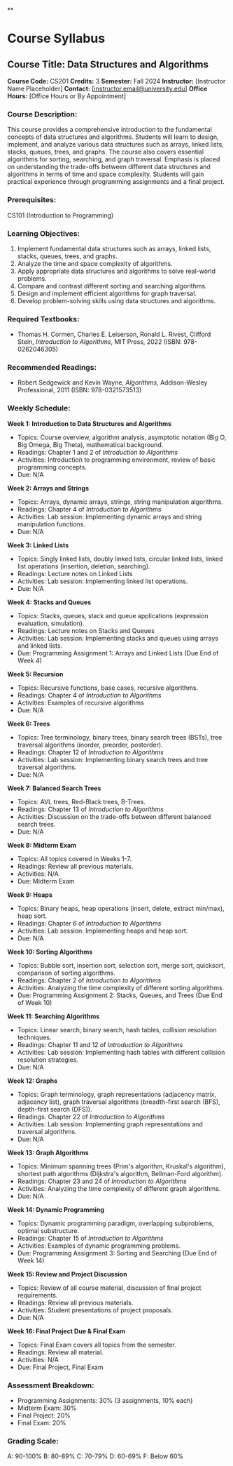**
# Course Syllabus
## Course Title: Data Structures and Algorithms
**Course Code:** CS201
**Credits:** 3
**Semester:** Fall 2024
**Instructor:** [Instructor Name Placeholder]
**Contact:** [instructor.email@university.edu]
**Office Hours:** [Office Hours or By Appointment]

### Course Description:
This course provides a comprehensive introduction to the fundamental concepts of data structures and algorithms. Students will learn to design, implement, and analyze various data structures such as arrays, linked lists, stacks, queues, trees, and graphs. The course also covers essential algorithms for sorting, searching, and graph traversal. Emphasis is placed on understanding the trade-offs between different data structures and algorithms in terms of time and space complexity. Students will gain practical experience through programming assignments and a final project.

### Prerequisites:
CS101 (Introduction to Programming)

### Learning Objectives:
1.  Implement fundamental data structures such as arrays, linked lists, stacks, queues, trees, and graphs.
2.  Analyze the time and space complexity of algorithms.
3.  Apply appropriate data structures and algorithms to solve real-world problems.
4.  Compare and contrast different sorting and searching algorithms.
5.  Design and implement efficient algorithms for graph traversal.
6.  Develop problem-solving skills using data structures and algorithms.

### Required Textbooks:
- Thomas H. Cormen, Charles E. Leiserson, Ronald L. Rivest, Clifford Stein, *Introduction to Algorithms*, MIT Press, 2022 (ISBN: 978-0262046305)

### Recommended Readings:
- Robert Sedgewick and Kevin Wayne, *Algorithms*, Addison-Wesley Professional, 2011 (ISBN: 978-0321573513)

### Weekly Schedule:
**Week 1: Introduction to Data Structures and Algorithms**
- Topics: Course overview, algorithm analysis, asymptotic notation (Big O, Big Omega, Big Theta), mathematical background.
- Readings: Chapter 1 and 2 of *Introduction to Algorithms*
- Activities: Introduction to programming environment, review of basic programming concepts.
- Due: N/A

**Week 2: Arrays and Strings**
- Topics: Arrays, dynamic arrays, strings, string manipulation algorithms.
- Readings: Chapter 4 of *Introduction to Algorithms*
- Activities: Lab session: Implementing dynamic arrays and string manipulation functions.
- Due: N/A

**Week 3: Linked Lists**
- Topics: Singly linked lists, doubly linked lists, circular linked lists, linked list operations (insertion, deletion, searching).
- Readings: Lecture notes on Linked Lists
- Activities: Lab session: Implementing linked list operations.
- Due: N/A

**Week 4: Stacks and Queues**
- Topics: Stacks, queues, stack and queue applications (expression evaluation, simulation).
- Readings: Lecture notes on Stacks and Queues
- Activities: Lab session: Implementing stacks and queues using arrays and linked lists.
- Due: Programming Assignment 1: Arrays and Linked Lists (Due End of Week 4)

**Week 5: Recursion**
- Topics: Recursive functions, base cases, recursive algorithms.
- Readings: Chapter 4 of *Introduction to Algorithms*
- Activities: Examples of recursive algorithms
- Due: N/A

**Week 6: Trees**
- Topics: Tree terminology, binary trees, binary search trees (BSTs), tree traversal algorithms (inorder, preorder, postorder).
- Readings: Chapter 12 of *Introduction to Algorithms*
- Activities: Lab session: Implementing binary search trees and tree traversal algorithms.
- Due: N/A

**Week 7: Balanced Search Trees**
- Topics: AVL trees, Red-Black trees, B-Trees.
- Readings: Chapter 13 of *Introduction to Algorithms*
- Activities: Discussion on the trade-offs between different balanced search trees.
- Due: N/A

**Week 8: Midterm Exam**
- Topics: All topics covered in Weeks 1-7.
- Readings: Review all previous materials.
- Activities: N/A
- Due: Midterm Exam

**Week 9: Heaps**
- Topics: Binary heaps, heap operations (insert, delete, extract min/max), heap sort.
- Readings: Chapter 6 of *Introduction to Algorithms*
- Activities: Lab session: Implementing heaps and heap sort.
- Due: N/A

**Week 10: Sorting Algorithms**
- Topics: Bubble sort, insertion sort, selection sort, merge sort, quicksort, comparison of sorting algorithms.
- Readings: Chapter 2 of *Introduction to Algorithms*
- Activities: Analyzing the time complexity of different sorting algorithms.
- Due: Programming Assignment 2: Stacks, Queues, and Trees (Due End of Week 10)

**Week 11: Searching Algorithms**
- Topics: Linear search, binary search, hash tables, collision resolution techniques.
- Readings: Chapter 11 and 12 of *Introduction to Algorithms*
- Activities: Lab session: Implementing hash tables with different collision resolution strategies.
- Due: N/A

**Week 12: Graphs**
- Topics: Graph terminology, graph representations (adjacency matrix, adjacency list), graph traversal algorithms (breadth-first search (BFS), depth-first search (DFS)).
- Readings: Chapter 22 of *Introduction to Algorithms*
- Activities: Lab session: Implementing graph representations and traversal algorithms.
- Due: N/A

**Week 13: Graph Algorithms**
- Topics: Minimum spanning trees (Prim's algorithm, Kruskal's algorithm), shortest path algorithms (Dijkstra's algorithm, Bellman-Ford algorithm).
- Readings: Chapter 23 and 24 of *Introduction to Algorithms*
- Activities: Analyzing the time complexity of different graph algorithms.
- Due: N/A

**Week 14: Dynamic Programming**
- Topics: Dynamic programming paradigm, overlapping subproblems, optimal substructure.
- Readings: Chapter 15 of *Introduction to Algorithms*
- Activities: Examples of dynamic programming problems.
- Due: Programming Assignment 3: Sorting and Searching (Due End of Week 14)

**Week 15: Review and Project Discussion**
- Topics: Review of all course material, discussion of final project requirements.
- Readings: Review all previous materials.
- Activities: Student presentations of project proposals.
- Due: N/A

**Week 16: Final Project Due & Final Exam**
- Topics: Final Exam covers all topics from the semester.
- Readings: Review all material.
- Activities: N/A
- Due: Final Project, Final Exam

### Assessment Breakdown:
*   Programming Assignments: 30% (3 assignments, 10% each)
*   Midterm Exam: 30%
*   Final Project: 20%
*   Final Exam: 20%

### Grading Scale:
A: 90-100%
B: 80-89%
C: 70-79%
D: 60-69%
F: Below 60%